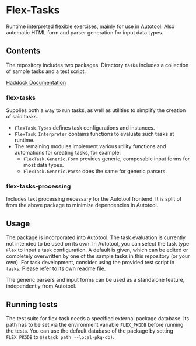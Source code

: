 # Flex-Tasks

Runtime interpreted flexible exercises, mainly for use in [Autotool](https://gitlab.imn.htwk-leipzig.de/autotool/all0).
Also automatic HTML form and parser generation for input data types.


## Contents

The repository includes two packages.
Directory `tasks` includes a collection of sample tasks and a test script.

[Haddock Documentation](https://fmidue.github.io/flex-tasks/)

### flex-tasks

Supplies both a way to run tasks, as well as utilities to simplify the creation of said tasks.
* `FlexTask.Types` defines task configurations and instances.
* `FlexTask.Interpreter` contains functions to evaluate such tasks at runtime.
* The remaining modules implement various utility functions and automations for creating tasks, for example:
    * `FlexTask.Generic.Form`  provides generic, composable input forms for most data types.
    * `FlexTask.Generic.Parse` does the same for generic parsers.

### flex-tasks-processing

Includes text processing necessary for the Autotool frontend. It is split of from the above package to minimize dependencies in Autotool.


## Usage

The package is incorporated into Autotool. The task evaluation is currently not intended to be used on its own.
In Autotool, you can select the task type `Flex` to input a task configuration. A default is given, which can be edited or completely overwritten by one of the sample tasks in this repository (or your own).
For task development, consider using the provided test script in `tasks`. Please refer to its own readme file.

The generic parsers and input forms can be used as a standalone feature, independently from Autotool.


## Running tests

The test suite for flex-task needs a specified external package database. Its path has to be set via the environment variable `FLEX_PKGDB` before running the tests. You can use the default database of the package by setting `FLEX_PKGDB` to `$(stack path --local-pkg-db)`.

